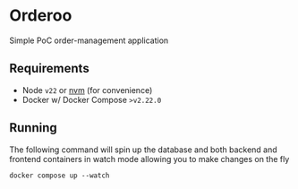 # Orderoo

Simple PoC order-management application

## Requirements

* Node `v22` or [nvm](https://github.com/nvm-sh/nvm) (for convenience)
* Docker w/ Docker Compose `>v2.22.0`

## Running

The following command will spin up the database and both backend and frontend containers in watch mode allowing you to make changes on the fly

````shell
docker compose up --watch 
````
